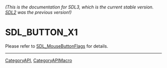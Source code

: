 ###### (This is the documentation for SDL3, which is the current stable version. [SDL2](https://wiki.libsdl.org/SDL2/) was the previous version!)
# SDL_BUTTON_X1

Please refer to [SDL_MouseButtonFlags](SDL_MouseButtonFlags) for details.

----
[CategoryAPI](CategoryAPI), [CategoryAPIMacro](CategoryAPIMacro)

